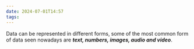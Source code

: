 ```yaml
---
date: 2024-07-01T14:57
tags:
---
```

Data can be represented in different forms, some of the most common form of data seen nowadays are ***text, numbers, images, audio and video***.